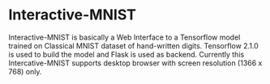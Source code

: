# Interactive-MNIST
Interactive-MNIST is basically a Web Interface to a Tensorflow model trained on Classical MNIST dataset of hand-written digits. Tensorflow 2.1.0 is used to build the model and Flask is used as backend. Currently this Intercative-MNIST supports desktop browser with screen resolution (1366 x 768) only.

